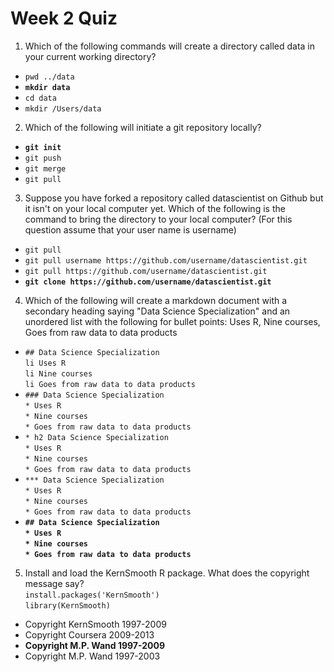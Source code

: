 # Week 2 Quiz

1. Which of the following commands will create a directory called data in your current working directory?
 - `pwd ../data`
 - **`mkdir data`**
 - `cd data`
 - `mkdir /Users/data`

2. Which of the following will initiate a git repository locally?
 - **`git init`**
 - `git push`
 - `git merge`
 - `git pull`

3. Suppose you have forked a repository called datascientist on Github but it isn't on your local computer yet. Which of the following is the command to bring the directory to your local computer? (For this question assume that your user name is username)
 - `git pull`
 - `git pull username https://github.com/username/datascientist.git`
 - `git pull https://github.com/username/datascientist.git`
 - **`git clone https://github.com/username/datascientist.git`**

4. Which of the following will create a markdown document with a secondary heading saying "Data Science Specialization" and an unordered list with the following for bullet points: Uses R, Nine courses, Goes from raw data to data products
 - `## Data Science Specialization`  
    `li Uses R`  
    `li Nine courses`  
    `li Goes from raw data to data products`
 - `### Data Science Specialization`  
   `* Uses R`  
   `* Nine courses`  
   `* Goes from raw data to data products`
 - `* h2 Data Science Specialization`  
   `* Uses R`  
   `* Nine courses`  
   `* Goes from raw data to data products`
 - `*** Data Science Specialization`  
   `* Uses R`  
   `* Nine courses`  
   `* Goes from raw data to data products`
 - **`## Data Science Specialization`**  
   **`* Uses R`**  
   **`* Nine courses`**  
   **`* Goes from raw data to data products`**

5. Install and load the KernSmooth R package. What does the copyright message say?  
`install.packages('KernSmooth')`  
`library(KernSmooth)`

 - Copyright KernSmooth 1997-2009
 - Copyright Coursera 2009-2013
 - **Copyright M.P. Wand 1997-2009**
 - Copyright M.P. Wand 1997-2003

